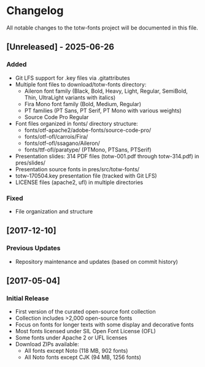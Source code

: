 # Changelog

All notable changes to the totw-fonts project will be documented in this file.

## [Unreleased] - 2025-06-26

### Added
- Git LFS support for .key files via .gitattributes
- Multiple font files to download/totw-fonts directory:
  - Aileron font family (Black, Bold, Heavy, Light, Regular, SemiBold, Thin, UltraLight variants with italics)
  - Fira Mono font family (Bold, Medium, Regular)
  - PT families (PT Sans, PT Serif, PT Mono with various weights)
  - Source Code Pro Regular
- Font files organized in fonts/ directory structure:
  - fonts/otf-apache2/adobe-fonts/source-code-pro/
  - fonts/otf-ofl/carrois/Fira/
  - fonts/otf-ofl/ssagano/Aileron/
  - fonts/ttf-ofl/paratype/ (PTMono, PTSans, PTSerif)
- Presentation slides: 314 PDF files (totw-001.pdf through totw-314.pdf) in pres/slides/
- Presentation source fonts in pres/src/totw-fonts/
- totw-170504.key presentation file (tracked with Git LFS)
- LICENSE files (apache2, ufl) in multiple directories

### Fixed
- File organization and structure

## [2017-12-10]

### Previous Updates
- Repository maintenance and updates (based on commit history)

## [2017-05-04]

### Initial Release
- First version of the curated open-source font collection
- Collection includes >2,000 open-source fonts
- Focus on fonts for longer texts with some display and decorative fonts
- Most fonts licensed under SIL Open Font License (OFL)
- Some fonts under Apache 2 or UFL licenses
- Download ZIPs available:
  - All fonts except Noto (118 MB, 902 fonts)
  - All Noto fonts except CJK (94 MB, 1256 fonts)